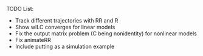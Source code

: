TODO List:

- Track different trajectories with RR and R
- Show wILC converges for linear models
- Fix the output matrix problem (C being nonidentity) for nonlinear models
- Fix animateRR 
- Include putting as a simulation example
